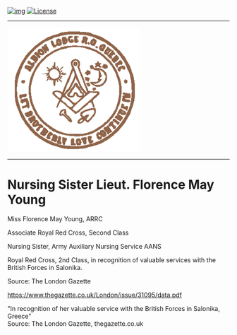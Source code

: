 <!-- ENTETE -->
[![img](https://img.shields.io/badge/Cycle%20de%20Vie-Édition-339999)](https://franc-maconnerie.ca)
[![License](https://img.shields.io/badge/Licence-MIT-blue)](LICENSE)

---

<div>
    <a target="_blank" href="https://franc-maconnerie.ca">
      <img src="../images/logo.png" alt="Julio Torres Freemasonry" width="300"/>
    </a>
</div>

--- 

<!-- FIN ENTETE -->
# **Nursing Sister Lieut. Florence May Young**  

Miss Florence May Young, ARRC   

Associate Royal Red Cross, Second Class   

Nursing Sister, Army Auxiliary Nursing Service AANS

Royal Red Cross, 2nd Class, in recognition of valuable services with the British Forces in Salonika. 

Source: The London Gazette

https://www.thegazette.co.uk/London/issue/31095/data.pdf

"In recognition of her valuable service with the British Forces in Salonika, Greece"   
Source: The London Gazette, thegazette.co.uk   